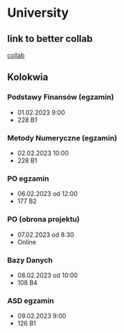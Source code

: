 # University

## link to better collab 
[collab](https://colab.to/r)

## Kolokwia

### Podstawy Finansów (egzamin)
- 01.02.2023 9:00
- 228 B1

### Metody Numeryczne (egzamin)
- 02.02.2023 10:00
- 228 B1

### PO egzamin
- 06.02.2023 od 12:00
- 177 B2

### PO (obrona projektu)
- 07.02.2023 od 8:30
- Online

### Bazy Danych
- 08.02.2023 od 10:00
- 108 B4

### ASD egzamin
- 09.02.2023 9:00
- 126 B1
